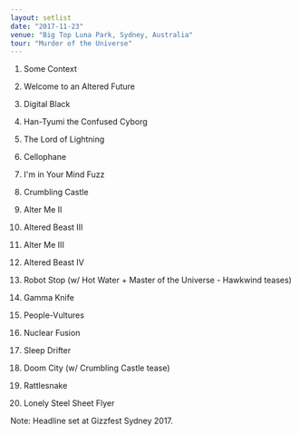 ```yaml
---
layout: setlist
date: "2017-11-23"
venue: "Big Top Luna Park, Sydney, Australia"
tour: "Murder of the Universe"
---
```



 1. Some Context

 2. Welcome to an Altered Future

 3. Digital Black

 4. Han-Tyumi the Confused Cyborg

 5. The Lord of Lightning

 6. Cellophane

 7. I'm in Your Mind Fuzz

 8. Crumbling Castle

 9. Alter Me II

10. Altered Beast III

11. Alter Me III

12. Altered Beast IV

13. Robot Stop
    (w/ Hot Water + Master of the Universe - Hawkwind teases)

14. Gamma Knife

15. People-Vultures

16. Nuclear Fusion

17. Sleep Drifter

18. Doom City
    (w/ Crumbling Castle tease)

19. Rattlesnake

20. Lonely Steel Sheet Flyer

Note: Headline set at Gizzfest Sydney 2017.
